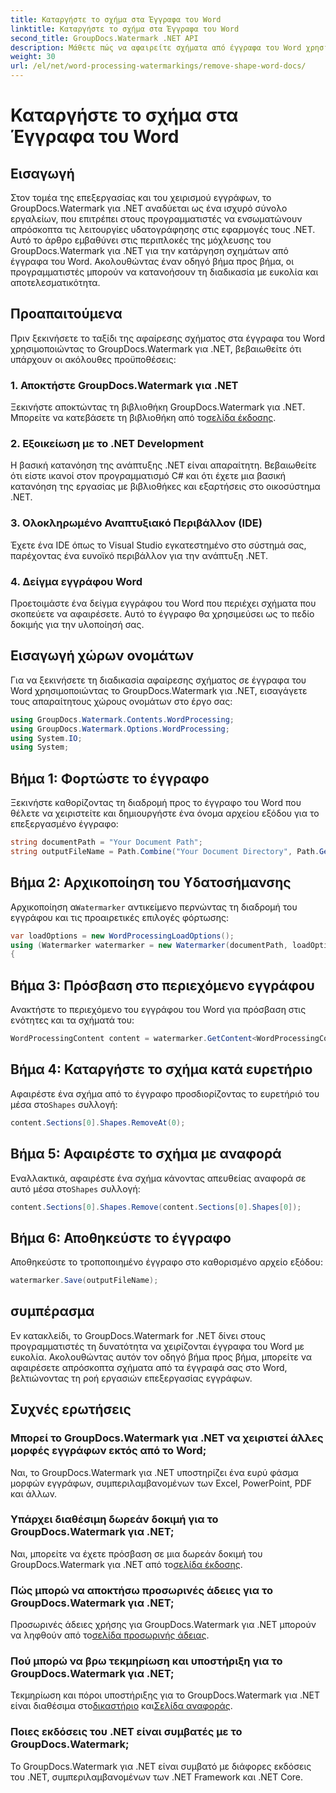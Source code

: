```yaml
---
title: Καταργήστε το σχήμα στα Έγγραφα του Word
linktitle: Καταργήστε το σχήμα στα Έγγραφα του Word
second_title: GroupDocs.Watermark .NET API
description: Μάθετε πώς να αφαιρείτε σχήματα από έγγραφα του Word χρησιμοποιώντας το GroupDocs.Watermark για .NET. Εύκολος, αποτελεσματικός και ισχυρός χειρισμός εγγράφων.
weight: 30
url: /el/net/word-processing-watermarkings/remove-shape-word-docs/
---
```


# Καταργήστε το σχήμα στα Έγγραφα του Word

## Εισαγωγή
Στον τομέα της επεξεργασίας και του χειρισμού εγγράφων, το GroupDocs.Watermark για .NET αναδύεται ως ένα ισχυρό σύνολο εργαλείων, που επιτρέπει στους προγραμματιστές να ενσωματώνουν απρόσκοπτα τις λειτουργίες υδατογράφησης στις εφαρμογές τους .NET. Αυτό το άρθρο εμβαθύνει στις περιπλοκές της μόχλευσης του GroupDocs.Watermark για .NET για την κατάργηση σχημάτων από έγγραφα του Word. Ακολουθώντας έναν οδηγό βήμα προς βήμα, οι προγραμματιστές μπορούν να κατανοήσουν τη διαδικασία με ευκολία και αποτελεσματικότητα.
## Προαπαιτούμενα
Πριν ξεκινήσετε το ταξίδι της αφαίρεσης σχήματος στα έγγραφα του Word χρησιμοποιώντας το GroupDocs.Watermark για .NET, βεβαιωθείτε ότι υπάρχουν οι ακόλουθες προϋποθέσεις:
### 1. Αποκτήστε GroupDocs.Watermark για .NET
 Ξεκινήστε αποκτώντας τη βιβλιοθήκη GroupDocs.Watermark για .NET. Μπορείτε να κατεβάσετε τη βιβλιοθήκη από το[σελίδα έκδοσης](https://releases.groupdocs.com/Watermark/net/).
### 2. Εξοικείωση με το .NET Development
Η βασική κατανόηση της ανάπτυξης .NET είναι απαραίτητη. Βεβαιωθείτε ότι είστε ικανοί στον προγραμματισμό C# και ότι έχετε μια βασική κατανόηση της εργασίας με βιβλιοθήκες και εξαρτήσεις στο οικοσύστημα .NET.
### 3. Ολοκληρωμένο Αναπτυξιακό Περιβάλλον (IDE)
Έχετε ένα IDE όπως το Visual Studio εγκατεστημένο στο σύστημά σας, παρέχοντας ένα ευνοϊκό περιβάλλον για την ανάπτυξη .NET. 
### 4. Δείγμα εγγράφου Word
Προετοιμάστε ένα δείγμα εγγράφου του Word που περιέχει σχήματα που σκοπεύετε να αφαιρέσετε. Αυτό το έγγραφο θα χρησιμεύσει ως το πεδίο δοκιμής για την υλοποίησή σας.

## Εισαγωγή χώρων ονομάτων
Για να ξεκινήσετε τη διαδικασία αφαίρεσης σχήματος σε έγγραφα του Word χρησιμοποιώντας το GroupDocs.Watermark για .NET, εισαγάγετε τους απαραίτητους χώρους ονομάτων στο έργο σας:
```csharp
using GroupDocs.Watermark.Contents.WordProcessing;
using GroupDocs.Watermark.Options.WordProcessing;
using System.IO;
using System;
```
## Βήμα 1: Φορτώστε το έγγραφο
Ξεκινήστε καθορίζοντας τη διαδρομή προς το έγγραφο του Word που θέλετε να χειριστείτε και δημιουργήστε ένα όνομα αρχείου εξόδου για το επεξεργασμένο έγγραφο:
```csharp
string documentPath = "Your Document Path";
string outputFileName = Path.Combine("Your Document Directory", Path.GetFileName(documentPath));
```
## Βήμα 2: Αρχικοποίηση του Υδατοσήμανσης
 Αρχικοποίηση α`Watermarker` αντικείμενο περνώντας τη διαδρομή του εγγράφου και τις προαιρετικές επιλογές φόρτωσης:
```csharp
var loadOptions = new WordProcessingLoadOptions();
using (Watermarker watermarker = new Watermarker(documentPath, loadOptions))
{
```
## Βήμα 3: Πρόσβαση στο περιεχόμενο εγγράφου
Ανακτήστε το περιεχόμενο του εγγράφου του Word για πρόσβαση στις ενότητες και τα σχήματά του:
```csharp
WordProcessingContent content = watermarker.GetContent<WordProcessingContent>();
```
## Βήμα 4: Καταργήστε το σχήμα κατά ευρετήριο
 Αφαιρέστε ένα σχήμα από το έγγραφο προσδιορίζοντας το ευρετήριό του μέσα στο`Shapes` συλλογή:
```csharp
content.Sections[0].Shapes.RemoveAt(0);
```
## Βήμα 5: Αφαιρέστε το σχήμα με αναφορά
 Εναλλακτικά, αφαιρέστε ένα σχήμα κάνοντας απευθείας αναφορά σε αυτό μέσα στο`Shapes` συλλογή:
```csharp
content.Sections[0].Shapes.Remove(content.Sections[0].Shapes[0]);
```
## Βήμα 6: Αποθηκεύστε το έγγραφο
Αποθηκεύστε το τροποποιημένο έγγραφο στο καθορισμένο αρχείο εξόδου:
```csharp
watermarker.Save(outputFileName);
```

## συμπέρασμα
Εν κατακλείδι, το GroupDocs.Watermark for .NET δίνει στους προγραμματιστές τη δυνατότητα να χειρίζονται έγγραφα του Word με ευκολία. Ακολουθώντας αυτόν τον οδηγό βήμα προς βήμα, μπορείτε να αφαιρέσετε απρόσκοπτα σχήματα από τα έγγραφά σας στο Word, βελτιώνοντας τη ροή εργασιών επεξεργασίας εγγράφων.
## Συχνές ερωτήσεις
### Μπορεί το GroupDocs.Watermark για .NET να χειριστεί άλλες μορφές εγγράφων εκτός από το Word;
Ναι, το GroupDocs.Watermark για .NET υποστηρίζει ένα ευρύ φάσμα μορφών εγγράφων, συμπεριλαμβανομένων των Excel, PowerPoint, PDF και άλλων.
### Υπάρχει διαθέσιμη δωρεάν δοκιμή για το GroupDocs.Watermark για .NET;
 Ναι, μπορείτε να έχετε πρόσβαση σε μια δωρεάν δοκιμή του GroupDocs.Watermark για .NET από το[σελίδα έκδοσης](https://releases.groupdocs.com/).
### Πώς μπορώ να αποκτήσω προσωρινές άδειες για το GroupDocs.Watermark για .NET;
 Προσωρινές άδειες χρήσης για GroupDocs.Watermark για .NET μπορούν να ληφθούν από το[σελίδα προσωρινής άδειας](https://purchase.groupdocs.com/temporary-license/).
### Πού μπορώ να βρω τεκμηρίωση και υποστήριξη για το GroupDocs.Watermark για .NET;
 Τεκμηρίωση και πόροι υποστήριξης για το GroupDocs.Watermark για .NET είναι διαθέσιμα στο[δικαστήριο](https://forum.groupdocs.com/c/watermark/19) και[Σελίδα αναφοράς](https://tutorials.groupdocs.com/Watermark/net/).
### Ποιες εκδόσεις του .NET είναι συμβατές με το GroupDocs.Watermark;
Το GroupDocs.Watermark για .NET είναι συμβατό με διάφορες εκδόσεις του .NET, συμπεριλαμβανομένων των .NET Framework και .NET Core.